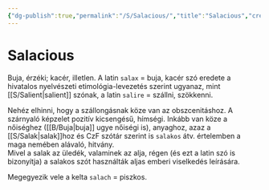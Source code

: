 ```yaml
---
{"dg-publish":true,"permalink":"/S/Salacious/","title":"Salacious","created":"2023-10-16T02:22","updated":"2025-03-27T05:10"}
---
```



# Salacious

Buja, érzéki; kacér, illetlen. A latin `salax` = buja, kacér szó eredete a hivatalos nyelvészeti etimológia-levezetés szerint ugyanaz, mint [[S/Salient\|salient]] szónak, a latin `salire` = szállni, szökkenni.  

Nehéz elhinni, hogy a szállongásnak köze van az obszcenitáshoz. A szárnyaló képzelet pozitív kicsengésű, hímségi. Inkább van köze a nőiséghez ([[B/Buja\|buja]] ugye nőiségi is), anyaghoz, azaz a [[S/Salak\|salak]]hoz és CzF szótár szerint is `salakos` átv. értelemben a maga nemében alávaló, hitvány.  
Mivel a salak az üledék, valaminek az alja, régen (és ezt a latin szó is bizonyítja) a salakos szót használták aljas emberi viselkedés leírására.  

Megegyezik vele a kelta `salach` = piszkos.  